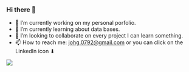 ### Hi there 👋

- 🔭 I’m currently working on my personal porfolio.
- 🌱 I’m currently learning about data bases.
- 👯 I’m looking to collaborate on every project I can learn something.
- 📫 How to reach me: johg.0792@gmail.com or you can click on the LinkedIn icon ⬇


<a href="https://www.linkedin.com/in/jorgehdzdev/" target="_blank">
  <img src= "https://upload.wikimedia.org/wikipedia/commons/f/f8/LinkedIn_icon_circle.svg"/>
</a>
